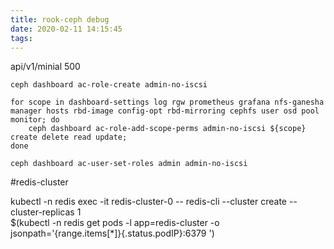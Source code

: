 ```yaml
---
title: rook-ceph debug
date: 2020-02-11 14:15:45
tags:
---
```

api/v1/minial 500
```
ceph dashboard ac-role-create admin-no-iscsi

for scope in dashboard-settings log rgw prometheus grafana nfs-ganesha manager hosts rbd-image config-opt rbd-mirroring cephfs user osd pool monitor; do
    ceph dashboard ac-role-add-scope-perms admin-no-iscsi ${scope} create delete read update;
done

ceph dashboard ac-user-set-roles admin admin-no-iscsi
```


#redis-cluster

kubectl -n redis exec -it redis-cluster-0 -- redis-cli --cluster create --cluster-replicas 1 \
$(kubectl -n redis get pods -l app=redis-cluster -o jsonpath='{range.items[*]}{.status.podIP}:6379 ')